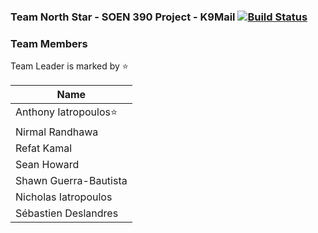 ### Team North Star - SOEN 390 Project - K9Mail [![Build Status](https://travis-ci.com/aiatro/k9-mail-390.svg?token=HVCmG8XsgHchqX8kmZx8&branch=master)](https://travis-ci.com/aiatro/k9-mail-390)



### Team Members
Team Leader is marked by ⭐

| Name                  	|
|-----------------------	|
| Anthony Iatropoulos⭐  	|
| Nirmal Randhawa       	|
| Refat Kamal           	|
| Sean Howard           	|
| Shawn Guerra-Bautista 	|
| Nicholas Iatropoulos  	|
| Sébastien Deslandres  	|
